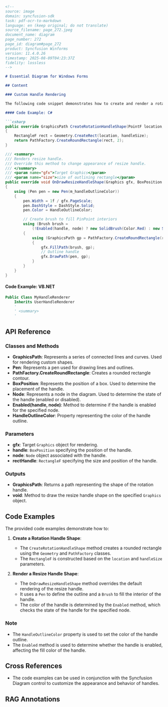 ```markdown
<!--
source: image
domain: syncfusion-sdk
task: pdf-ocr-to-markdown
language: en (keep original; do not translate)
source_filename: page_272.jpeg
document_name: diagram
page_number: 272
page_id: diagram#page_272
product: Syncfusion Winforms
version: 11.4.0.26
timestamp: 2025-08-09T04:23:37Z
fidelity: lossless
-->

# Essential Diagram for Windows Forms

## Content

### Custom Handle Rendering

The following code snippet demonstrates how to create and render a rotation handle shape and a resize handle shape using the `GraphicsPath` and `Pen` classes in Windows Forms.

#### Code Example: C#

```csharp
public override GraphicsPath CreateRotationHandleShape(PointF location, SizeF handleSize)
{
    RectangleF rect = Geometry.CreateRect(location, handleSize);
    return PathFactory.CreateRoundRectangle(rect, 2);
}

/// <summary>
/// Renders resize handle.
/// Override this method to change appearance of resize handle.
/// </summary>
/// <param name="gfx">Target Graphics</param>
/// <param name="size">size of outlining rectangle</param>
public override void OnDrawResizeHandleShape(Graphics gfx, BoxPosition handle, Node node, RectangleF rectHandle)
{
    using (Pen pen = new Pen(m_handleOutlineColor))
    {
        pen.Width = 1f / gfx.PageScale;
        pen.DashStyle = DashStyle.Solid;
        pen.Color = HandleOutlineColor;

        // Create brush to fill PinPoint interiors
        using (Brush brush =
            (!Enabled(handle, node) ? new SolidBrush(Color.Red) : new SolidBrush(Color.Green)))
        {
            using (GraphicsPath gp = PathFactory.CreateRoundRectangle(rectHandle, 3))
            {
                gfx.FillPath(brush, gp);
                // Outline handle
                gfx.DrawPath(pen, gp);
            }
        }
    }
}
```

#### Code Example: VB.NET

```vb
Public Class MyHandleRenderer
    Inherits UserHandleRenderer
    '
    ' <summary>
    '
```

## API Reference

### Classes and Methods
- **GraphicsPath**: Represents a series of connected lines and curves. Used for rendering custom shapes.
- **Pen**: Represents a pen used for drawing lines and outlines.
- **PathFactory.CreateRoundRectangle**: Creates a rounded rectangle contour.
- **BoxPosition**: Represents the position of a box. Used to determine the placement of the handle.
- **Node**: Represents a node in the diagram. Used to determine the state of the handle (enabled or disabled).
- **Enabled(handle, node)**: Method to determine if the handle is enabled for the specified node.
- **HandleOutlineColor**: Property representing the color of the handle outline.

### Parameters
- **gfx**: Target `Graphics` object for rendering.
- **handle**: `BoxPosition` specifying the position of the handle.
- **node**: `Node` object associated with the handle.
- **rectHandle**: `RectangleF` specifying the size and position of the handle.

### Outputs
- **GraphicsPath**: Returns a path representing the shape of the rotation handle.
- **void**: Method to draw the resize handle shape on the specified `Graphics` object.

## Code Examples

The provided code examples demonstrate how to:
1. **Create a Rotation Handle Shape**:
   - The `CreateRotationHandleShape` method creates a rounded rectangle using the `Geometry` and `PathFactory` classes.
   - The `RectangleF` is constructed based on the `location` and `handleSize` parameters.

2. **Render a Resize Handle Shape**:
   - The `OnDrawResizeHandleShape` method overrides the default rendering of the resize handle.
   - It uses a `Pen` to define the outline and a `Brush` to fill the interior of the handle.
   - The color of the handle is determined by the `Enabled` method, which checks the state of the handle for the specified node.

### Note
- The `HandleOutlineColor` property is used to set the color of the handle outline.
- The `Enabled` method is used to determine whether the handle is enabled, affecting the fill color of the handle.

## Cross References
- The code examples can be used in conjunction with the Syncfusion Diagram control to customize the appearance and behavior of handles.

## RAG Annotations

<!-- tags: [diagram, windows forms, controls, custom rendering, C#, VB.NET, handles, rotation, resize] keywords: [GraphicsPath, Pen, PathFactory, BoxPosition, Node, Enabled, HandleOutlineColor] -->
```